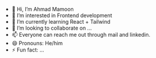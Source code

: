 - 👋 Hi, I’m Ahmad Mamoon
- 👀 I’m interested in Frontend development
- 🌱 I’m currently learning React + Tailwind
- 💞️ I’m looking to collaborate on ...
- 📫 Everyone can reach me out through mail and linkedin.
- 😄 Pronouns: He/him
- ⚡ Fun fact: ...

<!---
Ahmad-code077/Ahmad-code077 is a ✨ special ✨ repository because its `README.md` (this file) appears on your GitHub profile.
You can click the Preview link to take a look at your changes.
--->
